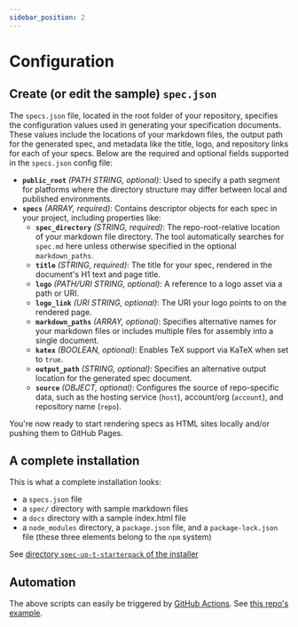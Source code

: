 ```yaml
---
sidebar_position: 2
---
```


# Configuration

## Create (or edit the sample) `spec.json`

The `specs.json` file, located in the root folder of your repository, specifies the configuration values used in generating your specification documents. These values include the locations of your markdown files, the output path for the generated spec, and metadata like the title, logo, and repository links for each of your specs. Below are the required and optional fields supported in the `specs.json` config file:

- **`public_root`** _(PATH STRING, optional)_: Used to specify a path segment for platforms where the directory structure may differ between local and published environments.
- **`specs`** _(ARRAY, required)_: Contains descriptor objects for each spec in your project, including properties like:
  - **`spec_directory`** _(STRING, required)_: The repo-root-relative location of your markdown file directory. The tool automatically searches for `spec.md` here unless otherwise specified in the optional `markdown_paths`.
  - **`title`** _(STRING, required)_: The title for your spec, rendered in the document's H1 text and page title.
  - **`logo`** _(PATH/URI STRING, optional)_: A reference to a logo asset via a path or URI.
  - **`logo_link`** _(URI STRING, optional)_: The URI your logo points to on the rendered page.
  - **`markdown_paths`** _(ARRAY, optional)_: Specifies alternative names for your markdown files or includes multiple files for assembly into a single document.
  - **`katex`** _(BOOLEAN, optional)_: Enables TeX support via KaTeX when set to `true`.
  - **`output_path`** _(STRING, optional)_: Specifies an alternative output location for the generated spec document.
  - **`source`** _(OBJECT, optional)_: Configures the source of repo-specific data, such as the hosting service (`host`), account/org (`account`), and repository name (`repo`).

You're now ready to start rendering specs as HTML sites locally and/or pushing them to GitHub Pages.

## A complete installation

This is what a complete installation looks:

- a `specs.json` file
- a `spec/` directory with sample markdown files
- a `docs` directory with a sample index.html file
- a `node_modules` directory, a `package.json` file, and a `package-lock.json` file (these three elements belong to the `npm` system)

See [directory `spec-up-t-starterpack` of the installer](https://github.com/blockchainbird/spec-up-t-starter-pack/tree/main/spec-up-t-starterpack)

## Automation

The above scripts can easily be triggered by [GitHub Actions](../glossary#github-actions). See [this repo's example](https://github.com/decentralized-identity/spec-up/blob/master/.github/workflows/render-specs.yml).
